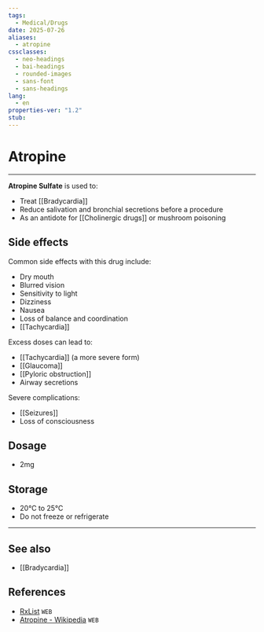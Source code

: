 ```yaml
---
tags:
  - Medical/Drugs
date: 2025-07-26
aliases:
  - atropine
cssclasses:
  - neo-headings
  - bai-headings
  - rounded-images
  - sans-font
  - sans-headings
lang:
  - en
properties-ver: "1.2"
stub:
---
```

# Atropine

***

**Atropine Sulfate** is used to:
- Treat [[Bradycardia]]
- Reduce salivation and bronchial secretions before a procedure
- As an antidote for [[Cholinergic drugs]] or mushroom poisoning

## Side effects
Common side effects with this drug include:
- Dry mouth
- Blurred vision
- Sensitivity to light
- Dizziness
- Nausea
- Loss of balance and coordination
- [[Tachycardia]]

Excess doses can lead to:
- [[Tachycardia]] (a more severe form)
- [[Glaucoma]]
- [[Pyloric obstruction]]
- Airway secretions

Severe complications:
- [[Seizures]]
- Loss of consciousness

## Dosage
- 2mg

## Storage
- 20°C to 25°C
- Do not freeze or refrigerate

***
## See also
- [[Bradycardia]]
## References
- [RxList](https://www.rxlist.com/atropine-drug.htm) `WEB`
- [Atropine - Wikipedia](https://en.wikipedia.org/wiki/Atropine) `WEB`